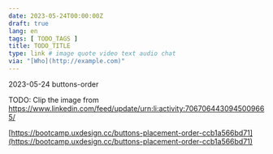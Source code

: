 ```yaml
---
date: 2023-05-24T00:00:00Z
draft: true
lang: en
tags: [ TODO_TAGS ]
title: TODO_TITLE
type: link # image quote video text audio chat
via: "[Who](http://example.com)"
---
```



2023-05-24 buttons-order


TODO: Clip the image from https://www.linkedin.com/feed/update/urn:li:activity:7067064430945009665/

[https://bootcamp.uxdesign.cc/buttons-placement-order-ccb1a566bd71](https://bootcamp.uxdesign.cc/buttons-placement-order-ccb1a566bd71)


